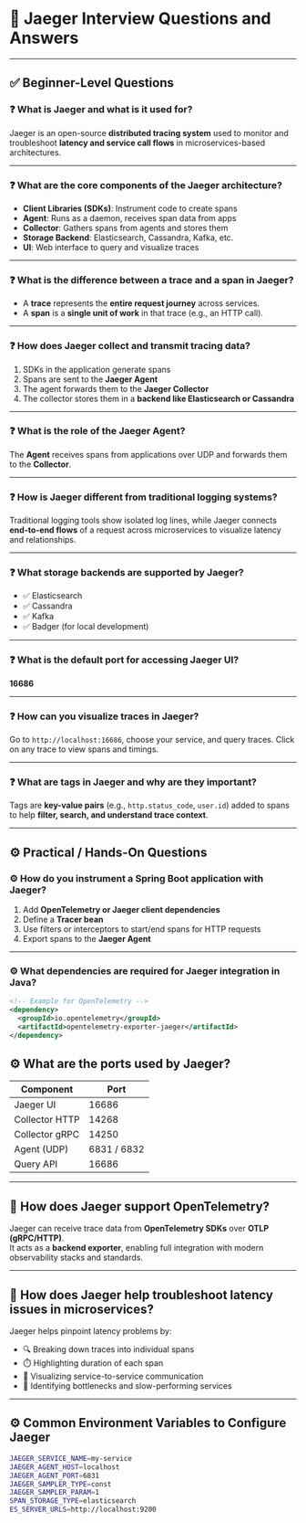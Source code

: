 # 📘 Jaeger Interview Questions and Answers

---

## ✅ Beginner-Level Questions

### ❓ What is Jaeger and what is it used for?

Jaeger is an open-source **distributed tracing system** used to monitor and troubleshoot **latency and service call flows** in microservices-based architectures.

---

### ❓ What are the core components of the Jaeger architecture?

- **Client Libraries (SDKs)**: Instrument code to create spans  
- **Agent**: Runs as a daemon, receives span data from apps  
- **Collector**: Gathers spans from agents and stores them  
- **Storage Backend**: Elasticsearch, Cassandra, Kafka, etc.  
- **UI**: Web interface to query and visualize traces

---

### ❓ What is the difference between a trace and a span in Jaeger?

- A **trace** represents the **entire request journey** across services.
- A **span** is a **single unit of work** in that trace (e.g., an HTTP call).

---

### ❓ How does Jaeger collect and transmit tracing data?

1. SDKs in the application generate spans  
2. Spans are sent to the **Jaeger Agent**  
3. The agent forwards them to the **Jaeger Collector**  
4. The collector stores them in a **backend like Elasticsearch or Cassandra**

---

### ❓ What is the role of the Jaeger Agent?

The **Agent** receives spans from applications over UDP and forwards them to the **Collector**.

---

### ❓ How is Jaeger different from traditional logging systems?

Traditional logging tools show isolated log lines, while Jaeger connects **end-to-end flows** of a request across microservices to visualize latency and relationships.

---

### ❓ What storage backends are supported by Jaeger?

- ✅ Elasticsearch  
- ✅ Cassandra  
- ✅ Kafka  
- ✅ Badger (for local development)  


---

### ❓ What is the default port for accessing Jaeger UI?

**16686**

---

### ❓ How can you visualize traces in Jaeger?

Go to `http://localhost:16686`, choose your service, and query traces. Click on any trace to view spans and timings.

---

### ❓ What are tags in Jaeger and why are they important?

Tags are **key-value pairs** (e.g., `http.status_code`, `user.id`) added to spans to help **filter, search, and understand trace context**.

---

## ⚙️ Practical / Hands-On Questions

### ⚙️ How do you instrument a Spring Boot application with Jaeger?

1. Add **OpenTelemetry or Jaeger client dependencies**  
2. Define a **Tracer bean**  
3. Use filters or interceptors to start/end spans for HTTP requests  
4. Export spans to the **Jaeger Agent**

---

### ⚙️ What dependencies are required for Jaeger integration in Java?

```xml
<!-- Example for OpenTelemetry -->
<dependency>
  <groupId>io.opentelemetry</groupId>
  <artifactId>opentelemetry-exporter-jaeger</artifactId>
</dependency>
```

## ⚙️ What are the ports used by Jaeger?

| Component        | Port       |
|------------------|------------|
| Jaeger UI        | 16686      |
| Collector HTTP   | 14268      |
| Collector gRPC   | 14250      |
| Agent (UDP)      | 6831 / 6832|
| Query API        | 16686      |

---

## 🧠 How does Jaeger support OpenTelemetry?

Jaeger can receive trace data from **OpenTelemetry SDKs** over **OTLP (gRPC/HTTP)**.  
It acts as a **backend exporter**, enabling full integration with modern observability stacks and standards.

---

## 🧠 How does Jaeger help troubleshoot latency issues in microservices?

Jaeger helps pinpoint latency problems by:

- 🔍 Breaking down traces into individual spans  
- ⏱️ Highlighting duration of each span  
- 🔁 Visualizing service-to-service communication  
- 🧩 Identifying bottlenecks and slow-performing services  

---
## ⚙️ Common Environment Variables to Configure Jaeger

```bash
JAEGER_SERVICE_NAME=my-service
JAEGER_AGENT_HOST=localhost
JAEGER_AGENT_PORT=6831
JAEGER_SAMPLER_TYPE=const
JAEGER_SAMPLER_PARAM=1
SPAN_STORAGE_TYPE=elasticsearch
ES_SERVER_URLS=http://localhost:9200
```

